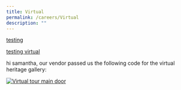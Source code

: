 ```yaml
---
title: Virtual
permalink: /careers/Virtual
description: ""
---
```

[testing](https://safe.menlosecurity.com/https://www.google.com/)

[testing ](https://my.matterport.com/show/?m=BswfThZ38kh)
[virtual ](https://youtu.be/OTs-Yb35V2s)

hi samantha, our vendor passed us the following code for the virtual heritage gallery:



<a href="/heritage-gallery-virtual-tour" target="_blank" style="display:block;" class="mb-4">

<img src="/images/default-source/default-album/360-virtual-heritage-gallery.jpg?sfvrsn=ce186039_0" data-displaymode="Original" alt="Virtual tour main door" title="360 virtual heritage gallery"></a>